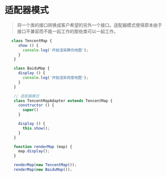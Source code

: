 # 适配器模式

> 将一个类的接口转换成客户希望的另外一个接口。适配器模式使得原本由于接口不兼容而不能一起工作的那些类可以一起工作。

```javascript
   class TencentMap {
      show () {
        console.log('开始渲染腾讯地图');
      }
    }

    class BaiduMap {
      display () {
        console.log('开始渲染百度地图');
      }
    }

    // 适配器模式
    class TencentMapAdapter extends TencentMap {
      constructor () {
        super()
      }

      display () {
        this.show();
      }
    }

    function renderMap (map) {
      map.display();
    }

    renderMap(new TencentMap());
    renderMap(new BaiduMap());
```
